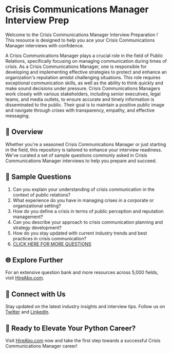 # Crisis Communications Manager Interview Prep

Welcome to the Crisis Communications Manager Interview Preparation ! This resource is designed to help you ace your Crisis Communications Manager interviews with confidence.

A Crisis Communications Manager plays a crucial role in the field of Public Relations, specifically focusing on managing communication during times of crisis. As a Crisis Communications Manager, one is responsible for developing and implementing effective strategies to protect and enhance an organization's reputation amidst challenging situations. This role requires exceptional communication skills, as well as the ability to think quickly and make sound decisions under pressure. Crisis Communications Managers work closely with various stakeholders, including senior executives, legal teams, and media outlets, to ensure accurate and timely information is disseminated to the public. Their goal is to maintain a positive public image and navigate through crises with transparency, empathy, and effective messaging.

## 🚀 Overview

Whether you're a seasoned Crisis Communications Manager or just starting in the field, this repository is tailored to enhance your interview readiness. We've curated a set of sample questions commonly asked in Crisis Communications Manager interviews to help you prepare and succeed.

## 📝 Sample Questions

1. Can you explain your understanding of crisis communication in the context of public relations?
2. What experience do you have in managing crises in a corporate or organizational setting?
3. How do you define a crisis in terms of public perception and reputation management?
4. Can you describe your approach to crisis communication planning and strategy development?
5. How do you stay updated with current industry trends and best practices in crisis communication?
6. [CLICK HERE FOR MORE QUESTIONS](https://hireabo.com/job/8_1_7/Crisis%20Communications%20Manager)

## 🌐 Explore Further

For an extensive question bank and more resources across 5,000 fields, visit [HireAbo.com](https://www.hireabo.com).

## 📱 Connect with Us

Stay updated on the latest industry insights and interview tips. Follow us on [Twitter](https://twitter.com/hireabo) and [LinkedIn](https://www.linkedin.com/in/hire-abo-3609972a8/).

## 🚀 Ready to Elevate Your Python Career?

Visit [HireAbo.com](https://www.hireabo.com) now and take the first step towards a successful Crisis Communications Manager career!